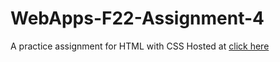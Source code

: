 # WebApps-F22-Assignment-4
A practice assignment for HTML with CSS
Hosted at 
[click here](https://44-563-web-apps-f22.github.io/44563-webapps-assignment-4-ChinthakayalaShruthi/opera.html)